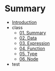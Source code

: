 # Summary

* [Introduction](README.md)
* class
    - [01. Summary](class/01summary.md)
    - [02. Data](class/02data.md)
    - [03. Expression](class/03expression.md)
    - [04. Function](class/04function.md)
    - [05. Type](class/05type.md)
    - [06. Node](class/06node.md)
* test


